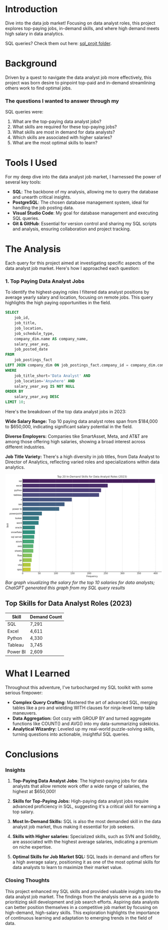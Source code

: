 # Introduction
Dive into the data job market! Focusing on data analyst roles, this project explores top-paying jobs, in-demand skills, and where high demand meets high salary in data analytics.

SQL queries? Check them out here: [sql_projt folder](/sql_projt/).

# Background
Driven by a quest to navigate the data analyst job more effectively, this project was born desire to pinpoint top-paid and in-demand streamlining others work to find optimal jobs.

### The questions I wanted to answer through my
SQL queries were:
1. What are the top-paying data analyst jobs?
2. What skills are required for these top-paying
jobs?
3. What skills are most in demand for data
analysts?
4. Which skills are associated with higher
salaries?
5. What are the most optimal skills to learn?
# Tools I Used
For my deep dive into the data analyst job market,
I harnessed the power of several key tools:
- **SQL**: The backbone of my analysis, allowing me to query the database and unearth critical insights.
- **PostgreSQL**: The chosen database management system, ideal for handling the job posting data.
- **Visual Studio Code**: My goal for database management and executing SQL queries.
- **Git & GitHub**: Essential for version control and sharing my SQL scripts and analysis, ensuring collaboration and project tracking.
# The Analysis
Each query for this project aimed at investigating specific aspects of the data analyst job market. Here's how I approached each question:
### 1. Top Paying Data Analyst Jobs
To identify the highest-paying roles I filtered data analyst positions by average yearly salary and location, focusing on remote jobs. This query highlights the high paying opportunities in the field.
```sql
SELECT
    job_id,
    job_title,
    job_location,
    job_schedule_type,
    company_dim.name AS company_name,
    salary_year_avg,
    job_posted_date
FROM
    job_postings_fact
LEFT JOIN company_dim ON job_postings_fact.company_id = company_dim.company_id
WHERE
    job_title_short='Data Analyst' AND
    job_location='Anywhere' AND
    salary_year_avg IS NOT NULL
ORDER BY
    salary_year_avg DESC
LIMIT 10;
```

Here's the breakdown of the top data analyst jobs
in 2023: 

**Wide Salary Range:** Top 10 paying data analyst rotes span from $184,000 to $650,000, indicating significant salary potential in the field. 

**Diverse Employers:** Companies tike SmartAsset, Meta, and AT&T are among those offering high salaries, showing a broad interest across different industries.

**Job Title Variety:** There's a high diversity in job titles, from Data Analyst to Director of Analytics, reflecting varied roles and specializations within data analytics.

![Top paying roles](assets\1c9bed41-e2a0-4a66-b270-8b5c9ac3f59d.jpeg)
*Bar graph visualizing the salary for the top 10 salaries for data analysts; ChatGPT generated this graph from my SQL query results*

## Top Skills for Data Analyst Roles (2023)

| Skill     | Demand Count |
|-----------|--------------|
| SQL       | 7,291        |
| Excel     | 4,611        |
| Python    | 4,330        |
| Tableau   | 3,745        |
| Power BI  | 2,609        |

# What I Learned
Throughout this adventure, I've turbocharged my SQL toolkit with some serious firepower: 
- **Complex Query Crafting:** Mastered the art of advanced SQL, merging tables like a pro and wielding WITH clauses for ninja-level temp table
maneuvers.
 - **Data Aggregation:** Got cozy with GROUP BY and turned aggregate functions like COUNT() and AVG() into my data-summarizing sidekicks.
 - **Analytical Wizardry:** Leveled up my
real-world puzzle-solving skills, turning
questions into actionable, insightful SQL queries.
# Conclusions
### Insights
1. **Top-Paying Data Analyst Jobs**: The highest-paying jobs for data analysts that allow remote work offer a wide range of salaries, the highest at $650,000!

2. **Skills for Top-Paying Jobs:** High-paying data analyst jobs require advanced proficiency in SQL, suggesting it's a critical skill for earning a top salary.
3. **Most In-Demand Skills:** SQL is also the most demanded skill in the data analyst job market, thus making it essential for job seekers.
4. **Skills with Higher salaries:** Specialized skills, such as SVN and Solidity, are associated with the highest average salaries, indicating a premium on niche expertise.
5. **Optimal Skills for Job Market SQL:** SQL leads in demand and offers for a high average salary, positioning it as one of the most optimal skills for data analysts to learn to maximize their market value.

### Closing Thoughts
This project enhanced my SQL skills and provided valuable insights into the data analyst job market. The findings from the analysis serve as a guide to prioritizing skill development and job search efforts. Aspiring data analysts can better position themselves in a competitive job market by focusing on high-demand, high-salary skills. This exploration highlights the importance of continuous learning and adaptation to emerging trends in the field of data.